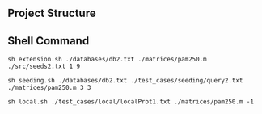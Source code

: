 ## Project Structure





## Shell Command
`sh extension.sh ./databases/db2.txt ./matrices/pam250.m ./src/seeds2.txt 1 9`

`sh seeding.sh ./databases/db2.txt ./test_cases/seeding/query2.txt ./matrices/pam250.m 3 3`

`sh local.sh ./test_cases/local/localProt1.txt ./matrices/pam250.m -1`